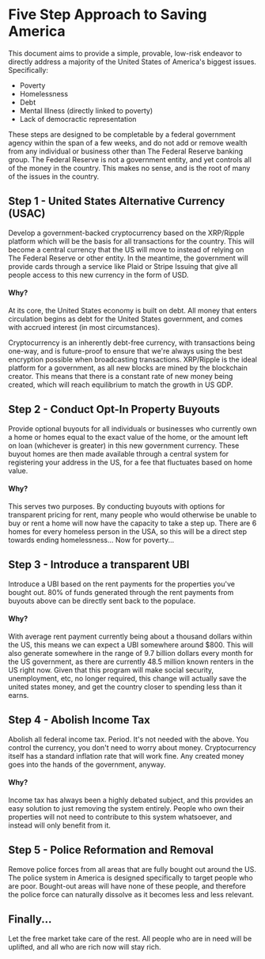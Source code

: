 # Five Step Approach to Saving America

This document aims to provide a simple, provable, low-risk endeavor to directly address a majority of the United States of America's biggest issues. Specifically:

- Poverty
- Homelessness
- Debt
- Mental Illness (directly linked to poverty)
- Lack of democractic representation

These steps are designed to be completable by a federal government agency within the span of a few weeks, and do not add or remove wealth from any individual or business other than The Federal Reserve banking group. The Federal Reserve is not a government entity, and yet controls all of the money in the country. This makes no sense, and is the root of many of the issues in the country.

## Step 1 - United States Alternative Currency (USAC)

Develop a government-backed cryptocurrency based on the XRP/Ripple platform which will be the basis for all transactions for the country. This will become a central currency that the US will move to instead of relying on The Federal Reserve or other entity. In the meantime, the government will provide cards through a service like Plaid or Stripe Issuing that give all people access to this new currency in the form of USD.

#### Why?

At its core, the United States economy is built on debt. All money that enters circulation begins as debt for the United States government, and comes with accrued interest (in most circumstances).

Cryptocurrency is an inherently debt-free currency, with transactions being one-way, and is future-proof to ensure that we're always using the best encryption possible when broadcasting transactions. XRP/Ripple is the ideal platform for a government, as all new blocks are mined by the blockchain creator. This means that there is a constant rate of new money being created, which will reach equilibrium to match the growth in US GDP.

## Step 2 - Conduct Opt-In Property Buyouts

Provide optional buyouts for all individuals or businesses who currently own a home or homes equal to the exact value of the home, or the amount left on loan (whichever is greater) in this new government currency. These buyout homes are then made available through a central system for registering your address in the US, for a fee that fluctuates based on home value.

#### Why?

This serves two purposes. By conducting buyouts with options for transparent pricing for rent, many people who would otherwise be unable to buy or rent a home will now have the capacity to take a step up. There are 6 homes for every homeless person in the USA, so this will be a direct step towards ending homelessness... Now for poverty...

## Step 3 - Introduce a transparent UBI

Introduce a UBI based on the rent payments for the properties you've bought out. 80% of funds generated through the rent payments from buyouts above can be directly sent back to the populace.

#### Why?

With average rent payment currently being about a thousand dollars within the US, this means we can expect a UBI somewhere around $800. This will also generate somewhere in the range of 9.7 billion dollars every month for the US government, as there are currently 48.5 million known renters in the US right now. Given that this program will make social security, unemployment, etc, no longer required, this change will actually save the united states money, and get the country closer to spending less than it earns.

## Step 4 - Abolish Income Tax

Abolish all federal income tax. Period. It's not needed with the above. You control the currency, you don't need to worry about money. Cryptocurrency itself has a standard inflation rate that will work fine. Any created money goes into the hands of the government, anyway.

#### Why?

Income tax has always been a highly debated subject, and this provides an easy solution to just removing the system entirely. People who own their properties will not need to contribute to this system whatsoever, and instead will only benefit from it.

## Step 5 - Police Reformation and Removal

Remove police forces from all areas that are fully bought out around the US. The police system in America is designed specifically to target people who are poor. Bought-out areas will have none of these people, and therefore the police force can naturally dissolve as it becomes less and less relevant.

## Finally...

Let the free market take care of the rest. All people who are in need will be uplifted, and all who are rich now will stay rich.
